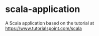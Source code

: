 # scala-application

A Scala application based on the tutorial at https://www.tutorialspoint.com/scala